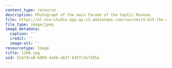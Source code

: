 ```yaml
---
content_type: resource
description: Photograph of the main facade of the Coptic Museum.
file: https://ol-ocw-studio-app-qa.s3.amazonaws.com/courses/4-615-the-architecture-of-cairo-spring-2002/52a74ca868094a5ba637b457c3a7285a_1180.jpg
file_type: image/jpeg
image_metadata:
  caption: ''
  credit: ''
  image-alt: ''
resourcetype: Image
title: 1180.jpg
uid: 52a74ca8-6809-4a5b-a637-b457c3a7285a
---
```

